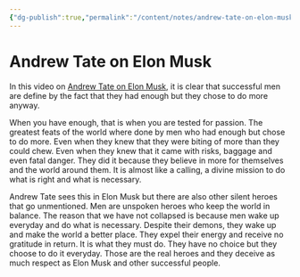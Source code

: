 ```yaml
---
{"dg-publish":true,"permalink":"/content/notes/andrew-tate-on-elon-musk/","noteIcon":"2"}
---
```


# Andrew Tate on Elon Musk

In this video on [Andrew Tate on Elon Musk](https://youtu.be/3zmRfvFE58w), it is clear that successful men are define by the fact that they had enough but they chose to do more anyway.

When you have enough, that is when you are tested for passion. The greatest feats of the world where done by men who had enough but chose to do more. Even when they knew that they were biting of more than they could chew. Even when they knew that it came with risks, baggage and even fatal danger. They did it because they believe in more for themselves and the world around them. It is almost like a calling, a divine mission to do what is right and what is necessary. 

Andrew Tate sees this in Elon Musk but there are also other silent heroes that go unmentioned. Men are unspoken heroes who keep the world in balance. The reason that we have not collapsed is because men wake up everyday and do what is necessary. Despite their demons, they wake up and make the world a better place. They expel their energy and receive no gratitude in return. It is what they must do. They have no choice but they choose to do it everyday. Those are the real heroes and they deceive as much respect as Elon Musk and other successful people.